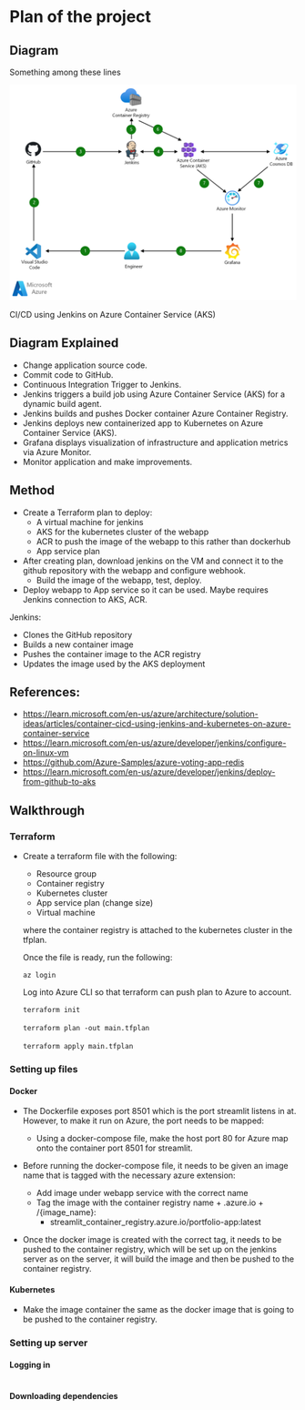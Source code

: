 # Plan of the project


## Diagram 

Something among these lines

![image](images/plan2.png)

CI/CD using Jenkins on Azure Container Service (AKS)

## Diagram Explained

- Change application source code.
- Commit code to GitHub.
- Continuous Integration Trigger to Jenkins.
- Jenkins triggers a build job using Azure Container Service (AKS) for a dynamic build agent.
- Jenkins builds and pushes Docker container Azure Container Registry.
- Jenkins deploys new containerized app to Kubernetes on Azure Container Service (AKS).
- Grafana displays visualization of infrastructure and application metrics via Azure Monitor.
- Monitor application and make improvements.


## Method

- Create a Terraform plan to deploy:
    - A virtual machine for jenkins
    - AKS for the kubernetes cluster of the webapp
    - ACR to push the image of the webapp to this rather than dockerhub
    - App service plan
- After creating plan, download jenkins on the VM and connect it to the github repository with the webapp and configure webhook.
    - Build the image of the webapp, test, deploy.
- Deploy webapp to App service so it can be used. Maybe requires Jenkins connection to AKS, ACR.

Jenkins:
- Clones the GitHub repository
- Builds a new container image
- Pushes the container image to the ACR registry
- Updates the image used by the AKS deployment



## References: 
- https://learn.microsoft.com/en-us/azure/architecture/solution-ideas/articles/container-cicd-using-jenkins-and-kubernetes-on-azure-container-service
- https://learn.microsoft.com/en-us/azure/developer/jenkins/configure-on-linux-vm
- https://github.com/Azure-Samples/azure-voting-app-redis
- https://learn.microsoft.com/en-us/azure/developer/jenkins/deploy-from-github-to-aks

## Walkthrough

### Terraform

- Create a terraform file with the following:
    - Resource group
    - Container registry
    - Kubernetes cluster
    - App service plan (change size)
    - Virtual machine

    where the container registry is attached to the kubernetes cluster in the tfplan.

    Once the file is ready, run the following:

    ```
    az login
    ```
    Log into Azure CLI so that terraform can push plan to Azure to account.

    ```
    terraform init

    terraform plan -out main.tfplan

    terraform apply main.tfplan
    ```

### Setting up files

#### Docker

- The Dockerfile exposes port 8501 which is the port streamlit listens in at. However, to make it run on Azure, the port needs to be mapped:
    - Using a docker-compose file, make the host port 80 for 
    Azure map onto the container port 8501 for streamlit.

- Before running the docker-compose file, it needs to be given an image name that is tagged with the necessary azure extension:
    - Add image under webapp service with the correct name
    - Tag the image with the container registry name + .azure.io + /{image_name}:
        - streamlit_container_registry.azure.io/portfolio-app:latest

- Once the docker image is created with the correct tag, it needs to be pushed to the container registry, which will be set up on the jenkins server as on the server, it will build the image and then be pushed to the container registry.

#### Kubernetes

- Make the image container the same as the docker image that is going to be pushed to the container registry.

### Setting up server

#### Logging in

```

```

#### Downloading dependencies

```

```
